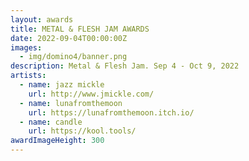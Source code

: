 ```yaml
---
layout: awards
title: METAL & FLESH JAM AWARDS
date: 2022-09-04T00:00:00Z
images:
  - img/domino4/banner.png
description: Metal & Flesh Jam. Sep 4 - Oct 9, 2022
artists:
  - name: jazz mickle
    url: http://www.jmickle.com/
  - name: lunafromthemoon
    url: https://lunafromthemoon.itch.io/
  - name: candle
    url: https://kool.tools/
awardImageHeight: 300
---
```

